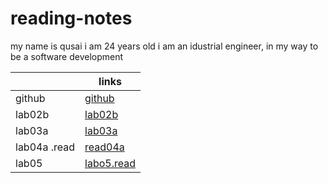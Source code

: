 # reading-notes
my name is qusai 
i am 24 years old 
i am an idustrial engineer, in my way to be a software development
 

|             | links                                               |
| ----------- | -----------                                         |
| github      |[github](https://github.com/qusaiqishta)             |
| lab02b      | [lab02b](lab-02a.md)                                |
|lab03a       | [lab03a](lab03a.md)                                 |
|lab04a .read |[read04a](read04a.md)                                |
| lab05       |[labo5.read](read05.md)